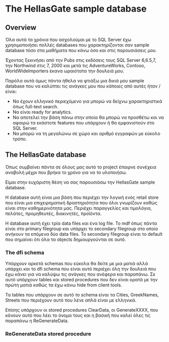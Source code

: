 # The HellasGate sample database

## Overview

Όλα αυτά τα χρόνια που ασχολούμαι με το SQL Server έχω χρησιμοποιήσει πολλές databases που χαρακτηρίζονται σαν sample database τόσο στα μαθήματα που κάνω όσο και στις παρουσιάσεις μου.

Έχοντας ξεκινήσει από την Pubs στις εκδόσεις τους SQL Server 6,6.5,7, την Northwind στις 7, 2000 και μετά τις AdventureWorks, Contoso, WorldWideImporters έκανα ωραιότατα την δουλειά μου.

Παρόλα αυτά όμως πάντα ήθελα να φτιάξω μια δικιά μου sample database που να καλύπτει τις ανάγκες μου που κάποιες από αυτές ήταν / είναι:

- Να έχουν ελληνικό περιεχόμενο για μπορώ να δείχνω χαρακτηριστικά όπως full-text search.
- Να είναι ready for analytics.
- Να αποτελεί την βάση πάνω στην οποία θα μπορώ να προσθέτω και να αφαιρώ τα εκάστοτε features που υπάρχουν ή θα εμφανιστούν στο SQL Server.
- Να μπορώ να τη μεγαλώνω σε χώρο και αριθμό εγγραφών με εύκολο τρόπο.

## Τhe HellasGate database
Όπως συμβαίνει πάντα σε όλους μας αυτό το project έπαιρνε συνέχεια αναβολή μέχρι που βρήκα το χρόνο για να το υλοποιήσω.

Είμαι στην ευχάριστη θέση να σας παρουσιάσω την HellasGate sample database.

H database αυτή είναι μια βάση που περιέχει την λογική ενός retail store που είναι μια επιχειρηματική δραστηριότητα που όλοι γνωρίζουν καθώς είναι στην καθημερινότητα μας. Περιέχει παραγγελίες και τιμολόγια, πελάτες, προμηθευτές, διακινητές, προϊόντα.

H database αυτή έχει τρία data files και ένα log file. Το mdf όπως πάντα είναι στο primary filegroup και υπάρχει το secondary filegroup στο οποίο ανήκουν τα επόμενα δύο data files. Το secondary filegroup είναι το default που σημαίνει ότι όλα τα objects δημιουργούνται σε αυτό.

### The dfi schema
Υπάρχουν αρκετά schemas που εύκολα θα δείτε με μια ματιά αλλά υπάρχει και το dfi schema που είναι αυτό περιέχει όλη την δουλειά που έχω κάνει για να καλύψω τις ανάγκες που ανέφερα και παραπάνω. Σε αυτό υπάρχουν tables και stored procedures που δεν είναι ορατά με την πρώτη ματιά καθώς τα έχω κάνω hide from client tools.

Τα tables που υπάρχουν σε αυτό το schema είναι τα Cities, GreekNames, Streets που περιέχουν αυτό που λένε απλά είναι με ελληνικά.

Επίσης υπάρχουν οι stored procedures ClearData, οι GenerateΧΧΧΧ, που κάνουν αυτό που λέει το όνομα τους και η βασική που καλεί όλες τις παραπάνω η ReGenerateData.

### ReGenerateData stored procedure
